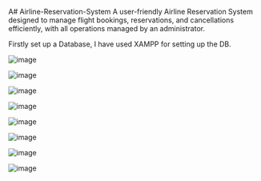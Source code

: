 A# Airline-Reservation-System
A user-friendly Airline Reservation System designed to manage flight bookings, reservations, and cancellations efficiently, with all operations managed by an administrator.

Firstly set up a Database, I have used XAMPP for setting up the DB.

![image](https://github.com/user-attachments/assets/aed0a01a-cbc7-4c2f-b4b9-e5458f94f1af)

![image](https://github.com/user-attachments/assets/9f05bdf6-7f7a-44ae-a4de-c6558ce593bc)


![image](https://github.com/user-attachments/assets/3b754941-3e50-4fac-8293-cbeec65e1087)


![image](https://github.com/user-attachments/assets/fc846e8f-e361-42b7-9d16-ef256f840968)


![image](https://github.com/user-attachments/assets/656cf016-defe-4e8a-9c6c-e9a72c7850d5)


![image](https://github.com/user-attachments/assets/3f14dfe4-4af1-4fbf-8b48-131b78ed11d9)


![image](https://github.com/user-attachments/assets/4de2d0a8-5b32-493e-8dbb-0a7cb793cd32)

![image](https://github.com/user-attachments/assets/9a753b5c-8f3f-4d75-b242-f630e91b6653)





